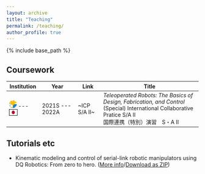 ```yaml
---
layout: archive
title: "Teaching"
permalink: /teaching/
author_profile: true
---
```


{% include base_path %}

## Coursework

|Institution|Year|Link|Title|
|---|---|---|---|
|<img src="/images/utokyo.png" width="20" height="20"> --- <img style='border:1px solid #000000' src="/images/japan_flag.png" width="20" height="15"> |2021S --- 2022A|~ICP S/A II~| *Teleoperated Robots: The Basics of Design, Fabrication, and Control* <br> (Special) International Collaborative Pratice S/A II <br> 国際連携（特別）演習　S・A II|

## Tutorials etc

- Kinematic modeling and control of serial-link robotic manipulators using DQ Robotics: From zero to hero. ([More info](https://github.com/dqrobotics/learning-dqrobotics-in-matlab/tree/master/robotic_manipulators)/[Download as ZIP](https://github.com/dqrobotics/learning-dqrobotics-in-matlab/archive/refs/heads/master.zip))
